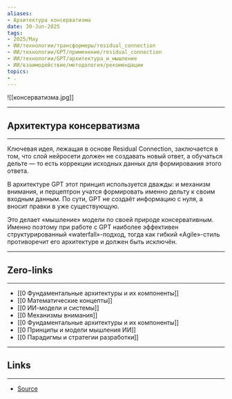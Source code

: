 ```yaml
---
aliases: 
- Архитектура консерватизма 
date: 30-Jun-2025
tags:
- 2025/May
- ИИ/технологии/трансформеры/residual_connection
- ИИ/технологии/GPT/применение/residual_connection
- ИИ/технологии/GPT/архитектура_и_мышление
- ИИ/взаимодействие/методология/рекомендации
topics:
- .
---
```

![[консерватизма.jpg]]

-----
##  Архитектура консерватизма 
-----
Ключевая идея, лежащая в основе Residual Connection, заключается в том, что слой нейросети должен не создавать новый ответ, а обучаться дельте — то есть коррекции исходных данных для формирования этого ответа.

В архитектуре GPT этот принцип используется дважды: и механизм внимания, и перцептрон учатся формировать именно дельту к своим входным данным. По сути, GPT не создаёт информацию с нуля, а вносит правки в уже существующую.

Это делает «мышление» модели по своей природе консервативным. Именно поэтому при работе с GPT наиболее эффективен структурированный «waterfall»-подход, тогда как гибкий «Agile»-стиль противоречит его архитектуре и должен быть исключён.

---
## Zero-links
---
- [[0 Фундаментальные архитектуры и их компоненты]]
- [[0 Математические концепты]]
- [[0 ИИ-модели и системы]]
-  [[0 Механизмы внимания]]
- [[0 Фундаментальные архитектуры и их компоненты]]
- [[0 Принципы и модели мышления ИИ]]
- [[0 Парадигмы и стратегии разработки]]

---
## Links
---
- [Source](https://t.me/turboproject/1698)